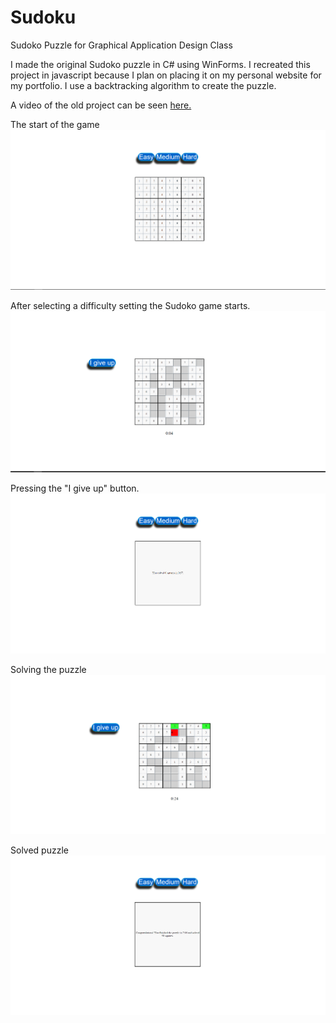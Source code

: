 # Sudoku
Sudoko Puzzle for Graphical Application Design Class

I made the original Sudoko puzzle in C# using WinForms. I recreated this project in javascript because I plan on placing it on my personal website for my portfolio. I use a backtracking algorithm to create the puzzle.

A video of the old project can be seen [here.](https://www.youtube.com/watch?v=5hUSE0_69rw)

The start of the game
![Start Menu](https://github.com/hcombs/Sudoko/blob/master/images/1.png?raw=true "Start Menu")

After selecting a difficulty setting the Sudoko game starts.
![Start game](https://github.com/hcombs/Sudoko/blob/master/images/2.png?raw=true "Start Game")

Pressing the "I give up" button. 
![Give Up](https://github.com/hcombs/Sudoko/blob/master/images/3.png?raw=true "Give Up")

Solving the puzzle
![progress](https://github.com/hcombs/Sudoko/blob/master/images/4.png?raw=true "progress")

Solved puzzle
![Solved](https://github.com/hcombs/Sudoko/blob/master/images/5.png?raw=true "Solved")







